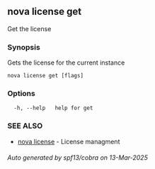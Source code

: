 ## nova license get

Get the license

### Synopsis

Gets the license for the current instance

```
nova license get [flags]
```

### Options

```
  -h, --help   help for get
```

### SEE ALSO

* [nova license](nova_license.md)	 - License managment

###### Auto generated by spf13/cobra on 13-Mar-2025
